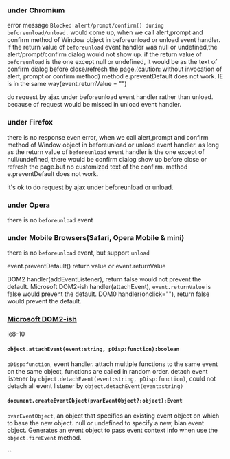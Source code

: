 ### under Chromium
  error message `Blocked alert/prompt/confirm() during beforeunload/unload.` would come up, when we call alert,prompt and confirm method of Window object in beforeunload or unload event handler.
  if the return value of `beforeunload` event handler was null or undefined,the alert/prompt/confirm dialog would not show up. if the return value of `beforeunload` is the one except null or undefined, it would be as the text of confirm dialog before close/refresh the page.(caution: without invocation of alert, prompt or confirm method)
 method e.preventDefault does not work.
 IE is in the same way(event.returnValue = "<text>")

  do request by ajax under beforeunload event handler rather than unload. because of request would be missed in unload event handler.

### under Firefox
  there is no response even error, when we call alert,prompt and confirm method of Window object in beforeunload or unload event handler.
  as long as the return value of `beforeunload` event handler is the one except of null/undefined, there would be confirm dialog show up before close or refresh the page.but no customized text of the confirm.
  method e.preventDefault does not work.

  it's ok to do request by ajax under beforeunload or unload.

### under Opera
  there is no `beforeunload` event

### under Mobile Browsers(Safari, Opera Mobile & mini)
  there is no `beforeunload` event, but support `unload`


event.preventDefault()
return value or event.returnValue

DOM2 handler(addEventListener), return false would not prevent the default.
Microsoft DOM2-ish handler(attachEvent), `event.returnValue` is false would prevent the default.
DOM0 handler(onclick=""), return false would prevent the default.



### [Microsoft DOM2-ish](https://msdn.microsoft.com/en-us/library/ms536343(VS.85).aspx)
ie8-10
#### `object.attachEvent(event:string, pDisp:function):boolean`
`pDisp:function`, event handler.
  attach multiple functions to the same event on the same object, functions are called in random order.
  detach event listener by  `object.detachEvent(event:string, pDisp:function)`, could not detach all event listener by `object.detachEvent(event:string)`
#### `document.createEventObject(pvarEventObject?:object):Event`
`pvarEventObject`, an object that specifies an existing event object on which to base the new object. null or undefined to specify a new, blan event object.
  Generates an event object to pass event context info when use the `object.fireEvent` method.
#### ``
